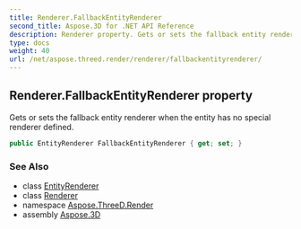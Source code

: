 ```yaml
---
title: Renderer.FallbackEntityRenderer
second_title: Aspose.3D for .NET API Reference
description: Renderer property. Gets or sets the fallback entity renderer when the entity has no special renderer defined
type: docs
weight: 40
url: /net/aspose.threed.render/renderer/fallbackentityrenderer/
---
```

## Renderer.FallbackEntityRenderer property

Gets or sets the fallback entity renderer when the entity has no special renderer defined.

```csharp
public EntityRenderer FallbackEntityRenderer { get; set; }
```

### See Also

* class [EntityRenderer](../../entityrenderer/)
* class [Renderer](../)
* namespace [Aspose.ThreeD.Render](../../../aspose.threed.render/)
* assembly [Aspose.3D](../../../)


